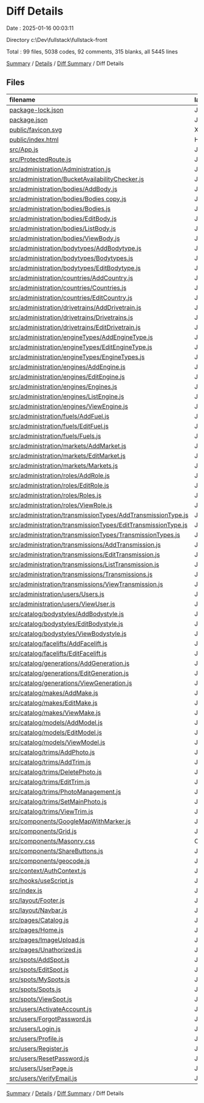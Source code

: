 # Diff Details

Date : 2025-01-16 00:03:11

Directory c:\\Dev\\fullstack\\fullstack-front

Total : 99 files,  5038 codes, 92 comments, 315 blanks, all 5445 lines

[Summary](results.md) / [Details](details.md) / [Diff Summary](diff.md) / Diff Details

## Files
| filename | language | code | comment | blank | total |
| :--- | :--- | ---: | ---: | ---: | ---: |
| [package-lock.json](/package-lock.json) | JSON | 610 | 0 | 0 | 610 |
| [package.json](/package.json) | JSON | 8 | 0 | 0 | 8 |
| [public/favicon.svg](/public/favicon.svg) | XML | 55 | 1 | 2 | 58 |
| [public/index.html](/public/index.html) | HTML | 0 | 0 | 1 | 1 |
| [src/App.js](/src/App.js) | JavaScript | 40 | 0 | -3 | 37 |
| [src/ProtectedRoute.js](/src/ProtectedRoute.js) | JavaScript | 14 | 2 | 5 | 21 |
| [src/administration/Administration.js](/src/administration/Administration.js) | JavaScript | -7 | 0 | 0 | -7 |
| [src/administration/BucketAvailabilityChecker.js](/src/administration/BucketAvailabilityChecker.js) | JavaScript | 6 | 0 | 0 | 6 |
| [src/administration/bodies/AddBody.js](/src/administration/bodies/AddBody.js) | JavaScript | 6 | 0 | 0 | 6 |
| [src/administration/bodies/Bodies copy.js](/src/administration/bodies/Bodies%20copy.js) | JavaScript | -62 | 0 | -7 | -69 |
| [src/administration/bodies/Bodies.js](/src/administration/bodies/Bodies.js) | JavaScript | 6 | 0 | 0 | 6 |
| [src/administration/bodies/EditBody.js](/src/administration/bodies/EditBody.js) | JavaScript | 10 | 0 | 0 | 10 |
| [src/administration/bodies/ListBody.js](/src/administration/bodies/ListBody.js) | JavaScript | 6 | 0 | -1 | 5 |
| [src/administration/bodies/ViewBody.js](/src/administration/bodies/ViewBody.js) | JavaScript | 6 | 0 | 0 | 6 |
| [src/administration/bodytypes/AddBodytype.js](/src/administration/bodytypes/AddBodytype.js) | JavaScript | 6 | 0 | 0 | 6 |
| [src/administration/bodytypes/Bodytypes.js](/src/administration/bodytypes/Bodytypes.js) | JavaScript | 22 | 0 | 0 | 22 |
| [src/administration/bodytypes/EditBodytype.js](/src/administration/bodytypes/EditBodytype.js) | JavaScript | 9 | 0 | 0 | 9 |
| [src/administration/countries/AddCountry.js](/src/administration/countries/AddCountry.js) | JavaScript | 6 | 0 | 0 | 6 |
| [src/administration/countries/Countries.js](/src/administration/countries/Countries.js) | JavaScript | 22 | 0 | 0 | 22 |
| [src/administration/countries/EditCountry.js](/src/administration/countries/EditCountry.js) | JavaScript | 9 | 0 | 0 | 9 |
| [src/administration/drivetrains/AddDrivetrain.js](/src/administration/drivetrains/AddDrivetrain.js) | JavaScript | 6 | 0 | 0 | 6 |
| [src/administration/drivetrains/Drivetrains.js](/src/administration/drivetrains/Drivetrains.js) | JavaScript | 22 | 0 | 0 | 22 |
| [src/administration/drivetrains/EditDrivetrain.js](/src/administration/drivetrains/EditDrivetrain.js) | JavaScript | 10 | 0 | 0 | 10 |
| [src/administration/engineTypes/AddEngineType.js](/src/administration/engineTypes/AddEngineType.js) | JavaScript | 6 | 0 | 0 | 6 |
| [src/administration/engineTypes/EditEngineType.js](/src/administration/engineTypes/EditEngineType.js) | JavaScript | 9 | 0 | 0 | 9 |
| [src/administration/engineTypes/EngineTypes.js](/src/administration/engineTypes/EngineTypes.js) | JavaScript | 22 | 0 | 0 | 22 |
| [src/administration/engines/AddEngine.js](/src/administration/engines/AddEngine.js) | JavaScript | 14 | 0 | 1 | 15 |
| [src/administration/engines/EditEngine.js](/src/administration/engines/EditEngine.js) | JavaScript | 17 | 0 | 0 | 17 |
| [src/administration/engines/Engines.js](/src/administration/engines/Engines.js) | JavaScript | 6 | 0 | 0 | 6 |
| [src/administration/engines/ListEngine.js](/src/administration/engines/ListEngine.js) | JavaScript | 6 | 0 | 0 | 6 |
| [src/administration/engines/ViewEngine.js](/src/administration/engines/ViewEngine.js) | JavaScript | 6 | 0 | -2 | 4 |
| [src/administration/fuels/AddFuel.js](/src/administration/fuels/AddFuel.js) | JavaScript | 6 | 0 | 0 | 6 |
| [src/administration/fuels/EditFuel.js](/src/administration/fuels/EditFuel.js) | JavaScript | 9 | 0 | 0 | 9 |
| [src/administration/fuels/Fuels.js](/src/administration/fuels/Fuels.js) | JavaScript | 22 | 0 | 0 | 22 |
| [src/administration/markets/AddMarket.js](/src/administration/markets/AddMarket.js) | JavaScript | 10 | 0 | 0 | 10 |
| [src/administration/markets/EditMarket.js](/src/administration/markets/EditMarket.js) | JavaScript | 37 | 0 | 2 | 39 |
| [src/administration/markets/Markets.js](/src/administration/markets/Markets.js) | JavaScript | 21 | 0 | 0 | 21 |
| [src/administration/roles/AddRole.js](/src/administration/roles/AddRole.js) | JavaScript | 14 | 0 | 0 | 14 |
| [src/administration/roles/EditRole.js](/src/administration/roles/EditRole.js) | JavaScript | 18 | 0 | 0 | 18 |
| [src/administration/roles/Roles.js](/src/administration/roles/Roles.js) | JavaScript | 17 | 0 | 0 | 17 |
| [src/administration/roles/ViewRole.js](/src/administration/roles/ViewRole.js) | JavaScript | 14 | 0 | 0 | 14 |
| [src/administration/transmissionTypes/AddTransmissionType.js](/src/administration/transmissionTypes/AddTransmissionType.js) | JavaScript | 6 | 0 | 0 | 6 |
| [src/administration/transmissionTypes/EditTransmissionType.js](/src/administration/transmissionTypes/EditTransmissionType.js) | JavaScript | 9 | 0 | 0 | 9 |
| [src/administration/transmissionTypes/TransmissionTypes.js](/src/administration/transmissionTypes/TransmissionTypes.js) | JavaScript | 22 | 0 | 1 | 23 |
| [src/administration/transmissions/AddTransmission.js](/src/administration/transmissions/AddTransmission.js) | JavaScript | 10 | 0 | 0 | 10 |
| [src/administration/transmissions/EditTransmission.js](/src/administration/transmissions/EditTransmission.js) | JavaScript | 13 | 0 | 0 | 13 |
| [src/administration/transmissions/ListTransmission.js](/src/administration/transmissions/ListTransmission.js) | JavaScript | 6 | 0 | 0 | 6 |
| [src/administration/transmissions/Transmissions.js](/src/administration/transmissions/Transmissions.js) | JavaScript | 6 | 0 | 0 | 6 |
| [src/administration/transmissions/ViewTransmission.js](/src/administration/transmissions/ViewTransmission.js) | JavaScript | 6 | 0 | 0 | 6 |
| [src/administration/users/Users.js](/src/administration/users/Users.js) | JavaScript | -51 | 0 | -3 | -54 |
| [src/administration/users/ViewUser.js](/src/administration/users/ViewUser.js) | JavaScript | 48 | 1 | 3 | 52 |
| [src/catalog/bodystyles/AddBodystyle.js](/src/catalog/bodystyles/AddBodystyle.js) | JavaScript | 27 | 0 | 2 | 29 |
| [src/catalog/bodystyles/EditBodystyle.js](/src/catalog/bodystyles/EditBodystyle.js) | JavaScript | 21 | 0 | -2 | 19 |
| [src/catalog/bodystyles/ViewBodystyle.js](/src/catalog/bodystyles/ViewBodystyle.js) | JavaScript | 102 | 0 | 2 | 104 |
| [src/catalog/facelifts/AddFacelift.js](/src/catalog/facelifts/AddFacelift.js) | JavaScript | 26 | 0 | 3 | 29 |
| [src/catalog/facelifts/EditFacelift.js](/src/catalog/facelifts/EditFacelift.js) | JavaScript | 10 | 0 | 1 | 11 |
| [src/catalog/generations/AddGeneration.js](/src/catalog/generations/AddGeneration.js) | JavaScript | 10 | 0 | 0 | 10 |
| [src/catalog/generations/EditGeneration.js](/src/catalog/generations/EditGeneration.js) | JavaScript | 14 | 0 | 0 | 14 |
| [src/catalog/generations/ViewGeneration.js](/src/catalog/generations/ViewGeneration.js) | JavaScript | 109 | 0 | 7 | 116 |
| [src/catalog/makes/AddMake.js](/src/catalog/makes/AddMake.js) | JavaScript | 11 | 0 | 0 | 11 |
| [src/catalog/makes/EditMake.js](/src/catalog/makes/EditMake.js) | JavaScript | 14 | 0 | 0 | 14 |
| [src/catalog/makes/ViewMake.js](/src/catalog/makes/ViewMake.js) | JavaScript | 157 | 3 | 8 | 168 |
| [src/catalog/models/AddModel.js](/src/catalog/models/AddModel.js) | JavaScript | 6 | 0 | 0 | 6 |
| [src/catalog/models/EditModel.js](/src/catalog/models/EditModel.js) | JavaScript | 10 | 0 | 0 | 10 |
| [src/catalog/models/ViewModel.js](/src/catalog/models/ViewModel.js) | JavaScript | 110 | 0 | 4 | 114 |
| [src/catalog/trims/AddPhoto.js](/src/catalog/trims/AddPhoto.js) | JavaScript | -54 | 0 | -10 | -64 |
| [src/catalog/trims/AddTrim.js](/src/catalog/trims/AddTrim.js) | JavaScript | 58 | 0 | 1 | 59 |
| [src/catalog/trims/DeletePhoto.js](/src/catalog/trims/DeletePhoto.js) | JavaScript | -23 | -1 | -5 | -29 |
| [src/catalog/trims/EditTrim.js](/src/catalog/trims/EditTrim.js) | JavaScript | 116 | -2 | 17 | 131 |
| [src/catalog/trims/PhotoManagement.js](/src/catalog/trims/PhotoManagement.js) | JavaScript | -54 | -3 | -9 | -66 |
| [src/catalog/trims/SetMainPhoto.js](/src/catalog/trims/SetMainPhoto.js) | JavaScript | -23 | -1 | -6 | -30 |
| [src/catalog/trims/ViewTrim.js](/src/catalog/trims/ViewTrim.js) | JavaScript | 383 | 4 | 26 | 413 |
| [src/components/GoogleMapWithMarker.js](/src/components/GoogleMapWithMarker.js) | JavaScript | 145 | 14 | 16 | 175 |
| [src/components/Grid.js](/src/components/Grid.js) | JavaScript | 65 | 10 | 13 | 88 |
| [src/components/Masonry.css](/src/components/Masonry.css) | CSS | 14 | 1 | 2 | 17 |
| [src/components/ShareButtons.js](/src/components/ShareButtons.js) | JavaScript | 25 | 2 | 6 | 33 |
| [src/components/geocode.js](/src/components/geocode.js) | JavaScript | 33 | 2 | 6 | 41 |
| [src/context/AuthContext.js](/src/context/AuthContext.js) | JavaScript | 43 | 11 | 10 | 64 |
| [src/hooks/useScript.js](/src/hooks/useScript.js) | JavaScript | 26 | 2 | 10 | 38 |
| [src/index.js](/src/index.js) | JavaScript | -2 | 2 | 0 | 0 |
| [src/layout/Footer.js](/src/layout/Footer.js) | JavaScript | 0 | 0 | -2 | -2 |
| [src/layout/Navbar.js](/src/layout/Navbar.js) | JavaScript | 65 | 2 | 9 | 76 |
| [src/pages/Catalog.js](/src/pages/Catalog.js) | JavaScript | 29 | 0 | 0 | 29 |
| [src/pages/Home.js](/src/pages/Home.js) | JavaScript | 7 | 0 | 0 | 7 |
| [src/pages/ImageUpload.js](/src/pages/ImageUpload.js) | JavaScript | -30 | 0 | -7 | -37 |
| [src/pages/Unathorized.js](/src/pages/Unathorized.js) | JavaScript | 16 | 0 | 3 | 19 |
| [src/spots/AddSpot.js](/src/spots/AddSpot.js) | JavaScript | 440 | 5 | 39 | 484 |
| [src/spots/EditSpot.js](/src/spots/EditSpot.js) | JavaScript | 87 | 22 | -5 | 104 |
| [src/spots/MySpots.js](/src/spots/MySpots.js) | JavaScript | 242 | 4 | 19 | 265 |
| [src/spots/Spots.js](/src/spots/Spots.js) | JavaScript | 198 | 4 | 15 | 217 |
| [src/spots/ViewSpot.js](/src/spots/ViewSpot.js) | JavaScript | 452 | 0 | 29 | 481 |
| [src/users/ActivateAccount.js](/src/users/ActivateAccount.js) | JavaScript | 50 | 0 | 8 | 58 |
| [src/users/ForgotPassword.js](/src/users/ForgotPassword.js) | JavaScript | 55 | 0 | 7 | 62 |
| [src/users/Login.js](/src/users/Login.js) | JavaScript | 74 | 1 | 8 | 83 |
| [src/users/Profile.js](/src/users/Profile.js) | JavaScript | 403 | 5 | 45 | 453 |
| [src/users/Register.js](/src/users/Register.js) | JavaScript | 130 | 0 | 11 | 141 |
| [src/users/ResetPassword.js](/src/users/ResetPassword.js) | JavaScript | 72 | 0 | 8 | 80 |
| [src/users/UserPage.js](/src/users/UserPage.js) | JavaScript | 175 | 1 | 19 | 195 |
| [src/users/VerifyEmail.js](/src/users/VerifyEmail.js) | JavaScript | 55 | 0 | 8 | 63 |

[Summary](results.md) / [Details](details.md) / [Diff Summary](diff.md) / Diff Details